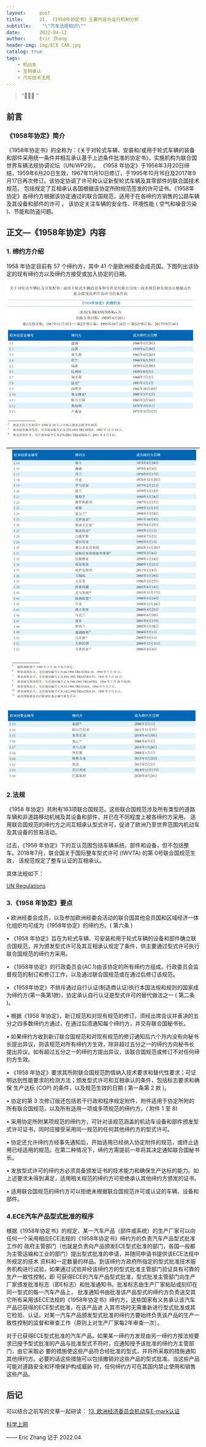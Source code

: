 ```yaml
---
layout:     post
title:      21. 《1958年协定书》主要内容与运行机制分析
subtitle:    "\"汽车法规知识\""
date:       2022-04-12
author:     Eric Zhang
header-img: img/ECE CAR.jpg
catalog: true
tags:
    - 机动车
    - 互相承认
    - 汽车技术法规
---
```


> “🙉🙉🙉 ”


## 前言

### 《1958年协定》简介
《1958年协定书》的全称为：《关于对轮式车辆、安装和/或用于轮式车辆的装备和部件采用统一条件并相互承认基于上述条件批准的协定书》，实施机构为联合国世界车辆法规协调论坛（UN/WP29）。
《1958 年协定》于1958年3月20日缔结，1959年6月20日生效，1967年11月10日修订，于1995年10月16日及2017年9月17日再次修订。该协定协调了许可和认证新型轮式车辆及其零部件的联合国技术规范，
包括规定了互相承认各国根据该协定所附规范签发的许可证书。《1958年协定》各缔约方根据该协定通过的联合国规范，适用于在各缔约方销售的公路车辆及其设备和部件的许可 。
该协定关注车辆的安全性、环境性能 ( 空气和噪音污染 )、节能和防盗问题。

## 正文—《1958年协定》内容
### 1. 缔约方介绍
1958 年协定目前有 57 个缔约方，其中 41 个是欧洲经委会成员国。下图列出该协定的现有缔约方以及缔约方接受或加入协定的日期。

![](/img/1958.JPG)


![](/img/1958-2.JPG)


![](/img/1958-3.JPG)


### 2.法规
《1958 年协定》共附有163项联合国规范。这些联合国规范涉及所有类型的道路车辆和非道路移动机械及其设备和部件，并已在不同程度上被各缔约方采用。
适用联合国规范的缔约方之间互相承认型式许可，促进了欧洲乃至世界范围内机动车及其设备的贸易活动。

过去，《1958 年协定》下的互认范围包括车辆系统、部件和设备，但不包括整车。2018年7月，联合国关于国际整车型式许可 (IWVTA) 的第 0号联合国规范生效，
该规范规定了整车认证的互相承认。

具体法规如下：

[UN Regulations](https://unece.org/un-regulations-addenda-1958-agreement) 


### 3.《1958 年协定》要点
• 欧洲经委会成员，以及参加欧洲经委会活动的联合国其他会员国和区域经济一体化组织均可成为《1958年协定》的缔约方。( 第六条 )

• 《1958 年协定》旨在为轮式车辆、可安装和用于轮式车辆的设备和部件确立联合国规范，并为颁发型式许可及其互相承认规定了条件，供主要通过型式许可执行联合国规范的缔约方采用。

• 《1958年协定》的行政委员会(AC.1)由该协定的所有缔约方组成。行政委员会监督规范的制订和修订工作，以及通过联合国规范或在通过后修订该规范。

• 《1958年协定》不排斥通过自行认证(制造商认证)执行本国法规和规则的国家成为缔约方(第一条第1款)，协定承认自行认证是型式许可的替代做法之一 ( 第二条 )。

• 根据《1958 年协定》，新订规范和对现有规范的修订，须经出席会议并表决的五分之四多数缔约方通过，在通过后须通知每个缔约方，并交存联合国秘书长。

• 如果缔约方收到新订联合国规范和对现有规范的修订通知后六个月内没有向秘书长提出异议，则该规范对所有缔约方生效，除非超过五分之一的缔约方向秘书长
提出异议。如有超过五分之一的缔约方提出异议，该联合国规范或修订不对任何缔约方生效。

• 《1958 年协定》要求其所附联合国规范酌情纳入技术要求和替代性要求；可证明达到性能要求的检测方法；颁发型式许可和互相承认的条件，包括标志要求和确保
生产达标 (COP) 的条件，以及规范生效的日期 ( 第一条第 2 款 )。

• 协定的第 3 次修订版还包括若干行政和程序规定附件，附件适用于协定所附的所有联合国规范，以及所有适用一项或多项规范的缔约方。( 附件 1 至 8)

• 采用协定所附某项规范的缔约方，可针对该规范涵盖的机动车设备和部件颁发型式许可证书，同时应接受采用同一规范的任何其他缔约方的型式许可。

• 协定还允许缔约方经事先通知后，开始适用已经纳入协定附件的规范，或终止适用已经适用的规范。在第二种情况下，缔约方需提前一年将其决定通知联合国秘书长。

• 发放型式许可的缔约方必须具备颁发证书的技术能力和确保生产达标的能力。如上述要求未得到满足，适用相关规范的缔约方可拒绝承认其他缔约方颁发的证书。

• 适用联合国规范的缔约方可以拒绝未根据联合国规范许可或认证的车辆、设备和部件。



### 4.ECE汽车产品型式批准的程序
根据《1958年协定书》的规定，某一汽车产品（部件或系统）的生产厂家可以向任何一个采用相应ECE法规的《1958年协定书》缔约方的负责汽车产品型式批准工作的
政府主管部门（也就是负责向产品颁发ECE型式批准的部门，各国一般都为主管运输和工业的部门）提出型式批准的申请，并随同申请书提供该ECE法规中所规定的技术
资料和一定数量的样品，到该缔约方政府所指定的型式批准技术服务机构进行试验，如果通过试验并经该缔约方的型式批准主管部门验证具有可靠的生产一致性控制，即
可获得ECE的汽车产品型式批准，型式批准主管部门向生产厂家颁发批准标志（即E标志）和批准通知书。批准标志由生产厂家粘贴或刻印在同一型式的每一汽车产品上，
批准通知书由批准该产品型式的缔约方负责送交其它所有采用该ECE法规的《1958年协定书》缔约方，这些国家有义务承认该汽车产品已获得的ECE型式批准，在该产品进
入其市场时无需重新进行型式批准或其它检验、认证。对某一汽车产品颁发型式批准的缔约方要始终负责该产品的生产一致性控制的监督和审查工作（原则上对生产厂家每2年审查一次）。

对于已获得ECE型式批准的汽车产品，如果某一缔约方发现由另一缔约方按法规要求已授予型式批准的产品与批准型式不符时，应通知授予该批准的缔约方主管部门，由它采取必
要的措施使这些产品符合经批准的型式，并将所采取的措施通知其他缔约方。必要的话这些措施可以包括撤销对这些产品的型式批准。当这些产品可能对道路安全和环境保护构成威胁
时，任何缔约方可在其国内禁止使用和销售这些产品。

## 后记
可以结合之前写的文章一起研读：
[13. 欧洲经济委员会机动车E-mark认证](https://zhangxiuxing.com/2021/10/01/ECE-Vehicle-Certification/) 

[科学上网](https://justmysocks.net/members/aff.php?aff=10848) 

—— Eric Zhang 记于 2022.04

